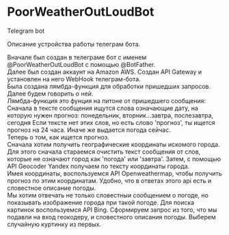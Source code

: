 # PoorWeatherOutLoudBot
Telegram bot

Описание устройства работы телеграм бота.

Вначале был создан в телеграме бот с именем @PoorWeatherOutLoudBot c помощью @BotFather.<br>
Далее был создан аккаунт на Amazon AWS. Создан API Gateway и установлен на него WebHook телеграм-бота.<br>
Была создана лямбда-функция для обработки пришедших запросов. Далее будем говорить о ней.<br>
Лямбда-функция это фунция на питоне от пришедшего сообщения:<br>
Сначала в тексте сообщения ищутся слова означающие дату, на которую нужен прогноз: понедельник, вторник...завтра, послезавтра, сегодня
Если тексте нет этих слов, но есть слово 'прогноз', ты ищется прогноз на 24 часа. Иначе же выдается погода сейчас.<br>
Теперь о том, как ищется прогноз.<br>
Сначала хотим получить географические координаты искомого города. Для этого сначала стараемся очистить текст сообщения от слов, которые не означают город как 'погода' или 'завтра'. Затем, с помощью API Geocoder Yandex получаем по тексту координаты города.<br>
Имея координаты, воспользуемся API Openweathermap, чтобы получить прогноз по этим координатам.
Удобно, что в ответах этого api есть и словестное описание погоды.<br>
Мы хотим отвечать не только словестныи сообщением о погоде, но показывать изображение города при такой погоде. Для поиска картинок воспользуемся API Bing. Сформируем запрос из того, что мы подавли на вход геокодеру, и словестного описания погоды. Выберем случайную куртинку из первых.
